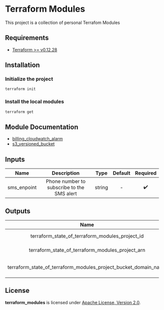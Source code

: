 # Terraform Modules

This project is a collection of personal Terrafom Modules

## Requirements

- [Terraform >= v0.12.28](https://www.terraform.io/downloads.html)

## Installation

### Initialize the project

```sh
terraform init
```

### Install the local modules

```sh
terraform get
```

## Module Documentation

- [billing_cloudwatch_alarm](./modules/billing_cloudwatch_alarm/README.md)
- [s3_versioned_bucket](./modules/s3_versioned_bucket/README.md)

## Inputs

| Name           | Description       | Type   | Default | Required |
| :---:          | :---:             | :---:  | :---:   | :---:    |
| sms_enpoint | Phone number to subscribe to the SMS alert | string | -       | :heavy_check_mark: |

## Outputs

| Name                            | Description           |
| :---:                           | :---:                 |
| terraform_state_of_terraform_modules_project_id     | ID of the S3 versioned bucket called terraform_state_of_terraform_modules_project   |
| terraform_state_of_terraform_modules_project_arn     | ARN of the S3 versioned bucket called terraform_state_of_terraform_modules_project   |
| terraform_state_of_terraform_modules_project_bucket_domain_name     | Bucket Domain Name of the S3 versioned bucket called the terraform_state_of_terraform_modules_project   |

## License

**terraform_modules** is licensed under [Apache License, Version 2.0](./LICENSE).